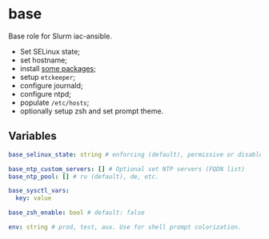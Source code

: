 base
====
Base role for Slurm iac-ansible.
+ Set SELinux state;
+ set hostname;
+ install [some packages](vars/main.yml);
+ setup `etckeeper`;
+ configure journald;
+ configure ntpd;
+ populate `/etc/hosts`;
+ optionally setup zsh and set prompt theme.
## Variables
```yaml
base_selinux_state: string # enforcing (default), permissive or disabled

base_ntp_custom_servers: [] # Optional set NTP servers (FQDN list)
base_ntp_pool: [] # ru (default), de, etc.

base_sysctl_vars:
  key: value

base_zsh_enable: bool # default: false

env: string # prod, test, aux. Use for shell prompt colorization.
```
